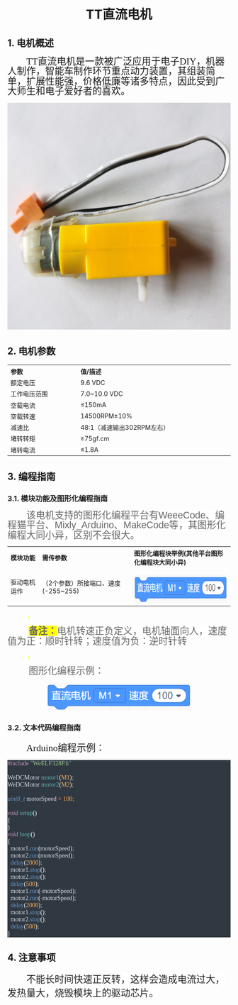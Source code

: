 <div align=center>
<h1 class="text-center">TT直流电机</h1>
</div>

## 1. 电机概述

<html><body>

<p class=MsoNormal style='text-indent:32.0pt'><span lang=EN-US
style='font-size:16.0pt;line-height:105%;font-family:宋体'>TT</span><span
style='font-size:16.0pt;line-height:105%;font-family:宋体'>直流电机是一款被广泛应用于电子<span
lang=EN-US>DIY</span>，机器人制作，智能车制作环节重点动力装置，其组装简单，扩展性能强，价格低廉等诸多特点，因此受到广大师生和电子爱好者的喜欢。</span></p>
</body></html>

  <p class=MsoNormal align=center style='margin-bottom:0cm;margin-bottom:.0001pt;
  text-align:center;line-height:normal'><span lang=EN-US><img width=622
  height=512 id="图片 1" src="docs\electronic_modules\motor\tt_dc_motor\20200310-151819.png"></span></p>

## 2. 电机参数
<table class="imagetable" style="display: table; text-align: left;">
<tr>
<th> 参数         </th>    <th> 值/描述   </th>              
</tr>
<tr>
<td> 额定电压  </td>   <td> 9.6 VDC          </td>       
</tr>
<tr>
<td> 工作电压范围 </td> <td> 7.0~10.0 VDC  </td>            
</tr>
<tr>
<td> 空载电流 </td>     <td> ≤150mA     </td>                
</tr>
<tr>
<td> 空载转速   </td>   <td> 14500RPM±10%      </td>          
</tr>
<tr>
<td> 减速比      </td>  <td> 48:1（减速输出302RPM左右） </td>
</tr>
<tr>
<td> 堵转转矩   </td>   <td> ≥75gf.cm      </td>        
</tr>
<tr>
<td> 堵转电流    </td>  <td> ≤1.8A </td>    
</tr>
</table>
</body></html>

## 3. 编程指南

### 3.1. 模块功能及图形化编程指南

<html><body>

<p class=MsoNormal style='text-indent:32.0pt'><span style='font-size:16.0pt;
line-height:105%;font-family:等线;color:#666666;background:white'>该电机支持的图形化编程平台有</span></span><span
lang=EN-US style='font-size:16.0pt;line-height:105%;font-family:"Helvetica",sans-serif;
color:#666666;background:white'><span style='box-sizing: border-box;font-variant-ligatures: normal;
font-variant-caps: normal;orphans: 2;text-align:start;widows: 2;-webkit-text-stroke-width: 0px;
text-decoration-style: initial;text-decoration-color: initial;word-spacing:
0px'>WeeeCode</span></span><span style='font-size:16.0pt;line-height:105%;
font-family:等线;color:#666666;background:white'><span style='box-sizing: border-box;
font-variant-ligatures: normal;font-variant-caps: normal;orphans: 2;text-align:
start;widows: 2;-webkit-text-stroke-width: 0px;text-decoration-style: initial;
text-decoration-color: initial;word-spacing:0px'>、编程猫平台、</span></span><span
lang=EN-US style='font-size:16.0pt;line-height:105%;font-family:"Helvetica",sans-serif;
color:#666666;background:white'><span style='box-sizing: border-box;font-variant-ligatures: normal;
font-variant-caps: normal;orphans: 2;text-align:start;widows: 2;-webkit-text-stroke-width: 0px;
text-decoration-style: initial;text-decoration-color: initial;word-spacing:
0px'>Mixly_Arduino</span></span><span style='font-size:16.0pt;line-height:105%;
font-family:等线;color:#666666;background:white'><span style='box-sizing: border-box;
font-variant-ligatures: normal;font-variant-caps: normal;orphans: 2;text-align:
start;widows: 2;-webkit-text-stroke-width: 0px;text-decoration-style: initial;
text-decoration-color: initial;word-spacing:0px'>、</span></span><span
lang=EN-US style='font-size:16.0pt;line-height:105%;font-family:"Helvetica",sans-serif;
color:#666666;background:white'><span style='box-sizing: border-box;font-variant-ligatures: normal;
font-variant-caps: normal;orphans: 2;text-align:start;widows: 2;-webkit-text-stroke-width: 0px;
text-decoration-style: initial;text-decoration-color: initial;word-spacing:
0px'>MakeCode</span></span><span style='font-size:16.0pt;line-height:105%;
font-family:等线;color:#666666;background:white'><span style='box-sizing: border-box;
font-variant-ligatures: normal;font-variant-caps: normal;orphans: 2;text-align:
start;widows: 2;-webkit-text-stroke-width: 0px;text-decoration-style: initial;
text-decoration-color: initial;word-spacing:0px'>等，其图形化编程大同小异，区别不会很大。</span></span></p>

<table class="imagetable" style="display: table; text-align: left;">
 <tr>
  <th>模块功能</th>
  <th>需传参数</th>
  <th>图形化编程块举例(其他平台图形化编程块大同小异)</th>
 </tr>
 <tr>
    <td>驱动电机运作</td><td>（2个参数）所接端口、速度(-255~255)

</td><td> <p class=MsoNormal align=center style='margin-bottom:0cm;margin-bottom:.0001pt;
  text-align:center;line-height:normal'><span lang=EN-US><img width=328
  height=64 id="图片 1" src="docs\electronic_modules\motor\tt_dc_motor\20200310-150145.png"></span></p></td>
  </td>
 </tr>
</table>


</div>

<p class=MsoNormal style='text-indent:36.0pt'><b><span lang=EN-US
style='font-size:5.0pt;line-height:105%;font-family:等线;color:#ffffff;
background:yellow'><o:p>&nbsp;</o:p></span></b></p>

<p class=MsoNormal style='text-indent:36.0pt'><b><span style='font-size:16.0pt;
line-height:105%;font-family:等线;color:#666666;background:yellow'>备注：</span></b><span
style='font-size:16.0pt;line-height:105%;font-family:黑体;color:#666666;
background:white'>电机转速正负定义，电机轴面向人，速度值为正：顺时针转；速度值为负：逆时针转</span></p>

<p class=MsoNormal style='text-indent:36.0pt'><b><span lang=EN-US
style='font-size:5.0pt;line-height:105%;font-family:等线;color:#ffffff;
background:yellow'><o:p>&nbsp;</o:p></span></b></p>


<p class=MsoNormal style='text-indent:36.0pt'><span style='font-size:16.0pt;
line-height:105%;font-family:等线;color:#666666;background:white'>图形化编程示例：</span></span></p>

</body></html>

  <p class=MsoNormal align=center style='margin-bottom:0cm;margin-bottom:.0001pt;
  text-align:center;line-height:normal'><span lang=EN-US><img width=328
  height=64 id="图片 1" src="docs\electronic_modules\motor\tt_dc_motor\20200310-150145.png"></span></p>

### 3.2. 文本代码编程指南

<html><body>

<p class=MsoNormal style='text-indent:32.0pt'><span style='font-size:16.0pt;
font-family:等线'>Arduino编程示例：</span></p>
</body></html>

<div style="white-space:pre;font-family:Consolas;color:#d8dee9;background-color:#303841;-moz-tab-size:4;tab-size:4;"><span style="color:#c695c6;">#include</span> <span style="color:#5fb4b4;">"</span><span style="color:#99c794;">WeELF328P.h</span><span style="color:#5fb4b4;">"</span><br><br>WeDCMotor <span style="color:#5fb4b4;">motor1</span><span style="color:#ffffff;">(</span><span style="color:#f9ae58;">M1</span><span style="color:#ffffff;">)</span><span style="color:#a6acb9;">;</span><br>WeDCMotor <span style="color:#5fb4b4;">motor2</span><span style="color:#ffffff;">(</span><span style="color:#f9ae58;">M2</span><span style="color:#ffffff;">)</span><span style="color:#a6acb9;">;</span><br><br><span style="color:#6699cc;font-style:italic;">uint8_t</span> motorSpeed <span style="color:#f97b58;">=</span> <span style="color:#f9ae58;">100</span><span style="color:#a6acb9;">;</span><br><br><span style="color:#c695c6;font-style:italic;">void</span> <span style="color:#5fb4b4;">setup</span><span style="color:#ffffff;">(</span><span style="color:#ffffff;">)</span><br><span style="color:#ffffff;">{</span>  <br><span style="color:#ffffff;">}</span><br><span style="color:#c695c6;font-style:italic;">void</span> <span style="color:#5fb4b4;">loop</span><span style="color:#ffffff;">(</span><span style="color:#ffffff;">)</span> <br><span style="color:#ffffff;">{</span><br>  motor1<span style="color:#a6acb9;">.</span><span style="color:#6699cc;">run</span><span style="color:#ffffff;">(</span>motorSpeed<span style="color:#ffffff;">)</span><span style="color:#a6acb9;">;</span><br>  motor2<span style="color:#a6acb9;">.</span><span style="color:#6699cc;">run</span><span style="color:#ffffff;">(</span>motorSpeed<span style="color:#ffffff;">)</span><span style="color:#a6acb9;">;</span><br>  <span style="color:#6699cc;">delay</span><span style="color:#ffffff;">(</span><span style="color:#f9ae58;">2000</span><span style="color:#ffffff;">)</span><span style="color:#a6acb9;">;</span><br>  motor1<span style="color:#a6acb9;">.</span><span style="color:#6699cc;">stop</span><span style="color:#ffffff;">(</span><span style="color:#ffffff;">)</span><span style="color:#a6acb9;">;</span><br>  motor2<span style="color:#a6acb9;">.</span><span style="color:#6699cc;">stop</span><span style="color:#ffffff;">(</span><span style="color:#ffffff;">)</span><span style="color:#a6acb9;">;</span><br>  <span style="color:#6699cc;">delay</span><span style="color:#ffffff;">(</span><span style="color:#f9ae58;">500</span><span style="color:#ffffff;">)</span><span style="color:#a6acb9;">;</span><br>  motor1<span style="color:#a6acb9;">.</span><span style="color:#6699cc;">run</span><span style="color:#ffffff;">(</span><span style="color:#f97b58;">-</span>motorSpeed<span style="color:#ffffff;">)</span><span style="color:#a6acb9;">;</span><br>  motor2<span style="color:#a6acb9;">.</span><span style="color:#6699cc;">run</span><span style="color:#ffffff;">(</span><span style="color:#f97b58;">-</span>motorSpeed<span style="color:#ffffff;">)</span><span style="color:#a6acb9;">;</span><br>  <span style="color:#6699cc;">delay</span><span style="color:#ffffff;">(</span><span style="color:#f9ae58;">2000</span><span style="color:#ffffff;">)</span><span style="color:#a6acb9;">;</span><br>  motor1<span style="color:#a6acb9;">.</span><span style="color:#6699cc;">stop</span><span style="color:#ffffff;">(</span><span style="color:#ffffff;">)</span><span style="color:#a6acb9;">;</span><br>  motor2<span style="color:#a6acb9;">.</span><span style="color:#6699cc;">stop</span><span style="color:#ffffff;">(</span><span style="color:#ffffff;">)</span><span style="color:#a6acb9;">;</span><br>  <span style="color:#6699cc;">delay</span><span style="color:#ffffff;">(</span><span style="color:#f9ae58;">500</span><span style="color:#ffffff;">)</span><span style="color:#a6acb9;">;</span><br><span style="color:#ffffff;">}</span></div>

</sxh>

## 4. 注意事项

<html><body>

<p class=MsoNormal style='text-indent:32.0pt;mso-char-indent-count:2.0'><span
style='font-size:16.0pt;mso-ascii-font-family:Helvetica;mso-hansi-font-family:
Helvetica;mso-bidi-font-family:Helvetica;color:#222222;background:white'>不能长时间快速正反转，这样会造成电流过大，发热量大，烧毁模块上的驱动芯片。</span></p>
</body></html>
